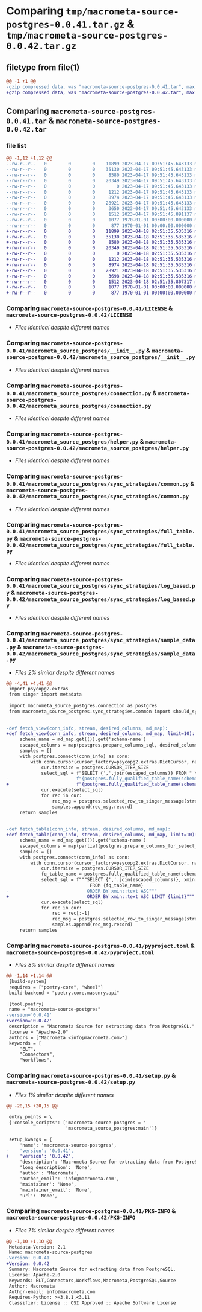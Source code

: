 # Comparing `tmp/macrometa-source-postgres-0.0.41.tar.gz` & `tmp/macrometa-source-postgres-0.0.42.tar.gz`

## filetype from file(1)

```diff
@@ -1 +1 @@
-gzip compressed data, was "macrometa-source-postgres-0.0.41.tar", max compression
+gzip compressed data, was "macrometa-source-postgres-0.0.42.tar", max compression
```

## Comparing `macrometa-source-postgres-0.0.41.tar` & `macrometa-source-postgres-0.0.42.tar`

### file list

```diff
@@ -1,12 +1,12 @@
--rw-r--r--   0        0        0    11899 2023-04-17 09:51:45.643133 macrometa-source-postgres-0.0.41/LICENSE
--rw-r--r--   0        0        0    35130 2023-04-17 09:51:45.643133 macrometa-source-postgres-0.0.41/macrometa_source_postgres/__init__.py
--rw-r--r--   0        0        0     8580 2023-04-17 09:51:45.643133 macrometa-source-postgres-0.0.41/macrometa_source_postgres/connection.py
--rw-r--r--   0        0        0    20349 2023-04-17 09:51:45.643133 macrometa-source-postgres-0.0.41/macrometa_source_postgres/helper.py
--rw-r--r--   0        0        0        0 2023-04-17 09:51:45.643133 macrometa-source-postgres-0.0.41/macrometa_source_postgres/sync_strategies/__init__.py
--rw-r--r--   0        0        0     1212 2023-04-17 09:51:45.643133 macrometa-source-postgres-0.0.41/macrometa_source_postgres/sync_strategies/common.py
--rw-r--r--   0        0        0     8974 2023-04-17 09:51:45.643133 macrometa-source-postgres-0.0.41/macrometa_source_postgres/sync_strategies/full_table.py
--rw-r--r--   0        0        0    28921 2023-04-17 09:51:45.643133 macrometa-source-postgres-0.0.41/macrometa_source_postgres/sync_strategies/log_based.py
--rw-r--r--   0        0        0     3650 2023-04-17 09:51:45.643133 macrometa-source-postgres-0.0.41/macrometa_source_postgres/sync_strategies/sample_data.py
--rw-r--r--   0        0        0     1512 2023-04-17 09:51:45.891137 macrometa-source-postgres-0.0.41/pyproject.toml
--rw-r--r--   0        0        0     1077 1970-01-01 00:00:00.000000 macrometa-source-postgres-0.0.41/setup.py
--rw-r--r--   0        0        0      877 1970-01-01 00:00:00.000000 macrometa-source-postgres-0.0.41/PKG-INFO
+-rw-r--r--   0        0        0    11899 2023-04-18 02:51:35.535316 macrometa-source-postgres-0.0.42/LICENSE
+-rw-r--r--   0        0        0    35130 2023-04-18 02:51:35.535316 macrometa-source-postgres-0.0.42/macrometa_source_postgres/__init__.py
+-rw-r--r--   0        0        0     8580 2023-04-18 02:51:35.535316 macrometa-source-postgres-0.0.42/macrometa_source_postgres/connection.py
+-rw-r--r--   0        0        0    20349 2023-04-18 02:51:35.535316 macrometa-source-postgres-0.0.42/macrometa_source_postgres/helper.py
+-rw-r--r--   0        0        0        0 2023-04-18 02:51:35.535316 macrometa-source-postgres-0.0.42/macrometa_source_postgres/sync_strategies/__init__.py
+-rw-r--r--   0        0        0     1212 2023-04-18 02:51:35.535316 macrometa-source-postgres-0.0.42/macrometa_source_postgres/sync_strategies/common.py
+-rw-r--r--   0        0        0     8974 2023-04-18 02:51:35.535316 macrometa-source-postgres-0.0.42/macrometa_source_postgres/sync_strategies/full_table.py
+-rw-r--r--   0        0        0    28921 2023-04-18 02:51:35.535316 macrometa-source-postgres-0.0.42/macrometa_source_postgres/sync_strategies/log_based.py
+-rw-r--r--   0        0        0     3698 2023-04-18 02:51:35.535316 macrometa-source-postgres-0.0.42/macrometa_source_postgres/sync_strategies/sample_data.py
+-rw-r--r--   0        0        0     1512 2023-04-18 02:51:35.807317 macrometa-source-postgres-0.0.42/pyproject.toml
+-rw-r--r--   0        0        0     1077 1970-01-01 00:00:00.000000 macrometa-source-postgres-0.0.42/setup.py
+-rw-r--r--   0        0        0      877 1970-01-01 00:00:00.000000 macrometa-source-postgres-0.0.42/PKG-INFO
```

### Comparing `macrometa-source-postgres-0.0.41/LICENSE` & `macrometa-source-postgres-0.0.42/LICENSE`

 * *Files identical despite different names*

### Comparing `macrometa-source-postgres-0.0.41/macrometa_source_postgres/__init__.py` & `macrometa-source-postgres-0.0.42/macrometa_source_postgres/__init__.py`

 * *Files identical despite different names*

### Comparing `macrometa-source-postgres-0.0.41/macrometa_source_postgres/connection.py` & `macrometa-source-postgres-0.0.42/macrometa_source_postgres/connection.py`

 * *Files identical despite different names*

### Comparing `macrometa-source-postgres-0.0.41/macrometa_source_postgres/helper.py` & `macrometa-source-postgres-0.0.42/macrometa_source_postgres/helper.py`

 * *Files identical despite different names*

### Comparing `macrometa-source-postgres-0.0.41/macrometa_source_postgres/sync_strategies/common.py` & `macrometa-source-postgres-0.0.42/macrometa_source_postgres/sync_strategies/common.py`

 * *Files identical despite different names*

### Comparing `macrometa-source-postgres-0.0.41/macrometa_source_postgres/sync_strategies/full_table.py` & `macrometa-source-postgres-0.0.42/macrometa_source_postgres/sync_strategies/full_table.py`

 * *Files identical despite different names*

### Comparing `macrometa-source-postgres-0.0.41/macrometa_source_postgres/sync_strategies/log_based.py` & `macrometa-source-postgres-0.0.42/macrometa_source_postgres/sync_strategies/log_based.py`

 * *Files identical despite different names*

### Comparing `macrometa-source-postgres-0.0.41/macrometa_source_postgres/sync_strategies/sample_data.py` & `macrometa-source-postgres-0.0.42/macrometa_source_postgres/sync_strategies/sample_data.py`

 * *Files 2% similar despite different names*

```diff
@@ -4,41 +4,41 @@
 import psycopg2.extras
 from singer import metadata
 
 import macrometa_source_postgres.connection as postgres
 from macrometa_source_postgres.sync_strategies.common import should_sync_column
 
 
-def fetch_view(conn_info, stream, desired_columns, md_map):
+def fetch_view(conn_info, stream, desired_columns, md_map, limit=10):
     schema_name = md_map.get(()).get('schema-name')
     escaped_columns = map(postgres.prepare_columns_sql, desired_columns)
     samples = []
     with postgres.connect(conn_info) as conn:
         with conn.cursor(cursor_factory=psycopg2.extras.DictCursor, name='macrometa_cursor') as cur:
             cur.itersize = postgres.CURSOR_ITER_SIZE
             select_sql = f"SELECT {','.join(escaped_columns)} FROM " \
-                         f"{postgres.fully_qualified_table_name(schema_name, stream['table_name'])}"
+                         f"{postgres.fully_qualified_table_name(schema_name, stream['table_name'])} LIMIT {limit}"
             cur.execute(select_sql)
             for rec in cur:
                 rec_msg = postgres.selected_row_to_singer_message(stream, rec, None, desired_columns, None, md_map)
                 samples.append(rec_msg.record)
     return samples
 
 
-def fetch_table(conn_info, stream, desired_columns, md_map):
+def fetch_table(conn_info, stream, desired_columns, md_map, limit=10):
     schema_name = md_map.get(()).get('schema-name')
     escaped_columns = map(partial(postgres.prepare_columns_for_select_sql, md_map=md_map), desired_columns)
     samples = []
     with postgres.connect(conn_info) as conn:
         with conn.cursor(cursor_factory=psycopg2.extras.DictCursor, name='macrometa_cursor') as cur:
             cur.itersize = postgres.CURSOR_ITER_SIZE
             fq_table_name = postgres.fully_qualified_table_name(schema_name, stream['table_name'])
             select_sql = f"""SELECT {','.join(escaped_columns)}, xmin::text::bigint
                               FROM {fq_table_name}
-                             ORDER BY xmin::text ASC"""
+                             ORDER BY xmin::text ASC LIMIT {limit}"""
             cur.execute(select_sql)
             for rec in cur:
                 rec = rec[:-1]
                 rec_msg = postgres.selected_row_to_singer_message(stream, rec, None, desired_columns, None, md_map)
                 samples.append(rec_msg.record)
     return samples
```

### Comparing `macrometa-source-postgres-0.0.41/pyproject.toml` & `macrometa-source-postgres-0.0.42/pyproject.toml`

 * *Files 8% similar despite different names*

```diff
@@ -1,14 +1,14 @@
 [build-system]
 requires = ["poetry-core", "wheel"]
 build-backend = "poetry.core.masonry.api"
 
 [tool.poetry]
 name = "macrometa-source-postgres"
-version='0.0.41'
+version='0.0.42'
 description = "Macrometa Source for extracting data from PostgreSQL."
 license = "Apache-2.0"
 authors = ["Macrometa <info@macrometa.com>"]
 keywords = [
     "ELT",
     "Connectors",
     "Workflows",
```

### Comparing `macrometa-source-postgres-0.0.41/setup.py` & `macrometa-source-postgres-0.0.42/setup.py`

 * *Files 1% similar despite different names*

```diff
@@ -20,15 +20,15 @@
 
 entry_points = \
 {'console_scripts': ['macrometa-source-postgres = '
                      'macrometa_source_postgres:main']}
 
 setup_kwargs = {
     'name': 'macrometa-source-postgres',
-    'version': '0.0.41',
+    'version': '0.0.42',
     'description': 'Macrometa Source for extracting data from PostgreSQL.',
     'long_description': 'None',
     'author': 'Macrometa',
     'author_email': 'info@macrometa.com',
     'maintainer': 'None',
     'maintainer_email': 'None',
     'url': 'None',
```

### Comparing `macrometa-source-postgres-0.0.41/PKG-INFO` & `macrometa-source-postgres-0.0.42/PKG-INFO`

 * *Files 7% similar despite different names*

```diff
@@ -1,10 +1,10 @@
 Metadata-Version: 2.1
 Name: macrometa-source-postgres
-Version: 0.0.41
+Version: 0.0.42
 Summary: Macrometa Source for extracting data from PostgreSQL.
 License: Apache-2.0
 Keywords: ELT,Connectors,Workflows,Macrometa,PostgreSQL,Source
 Author: Macrometa
 Author-email: info@macrometa.com
 Requires-Python: >=3.8.1,<3.11
 Classifier: License :: OSI Approved :: Apache Software License
```

